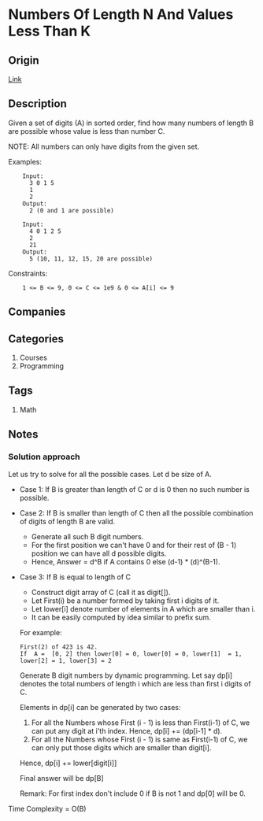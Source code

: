 # Numbers Of Length N And Values Less Than K

## Origin

[Link](https://www.interviewbit.com/problems/numbers-of-length-n-and-value-less-than-k/)

## Description

Given a set of digits (A) in sorted order, find how many numbers of length B are possible whose value is less than number C.

NOTE: All numbers can only have digits from the given set.

Examples:

```text
    Input:
      3 0 1 5
      1
      2
    Output:
      2 (0 and 1 are possible)

    Input:
      4 0 1 2 5
      2
      21
    Output:
      5 (10, 11, 12, 15, 20 are possible)
```

Constraints:

```text
    1 <= B <= 9, 0 <= C <= 1e9 & 0 <= A[i] <= 9
```

## Companies

## Categories

1. Courses
1. Programming

## Tags

1. Math

## Notes

### Solution approach

Let us try to solve for all the possible cases.
Let d be size of A.

* Case 1: If B is greater than length of C or d is 0 then no such number is possible.
* Case 2: If B is smaller than length of C then all the possible combination of digits of length B are valid.

  * Generate all such B digit numbers.
  * For the first position we can't have 0 and for their rest of (B - 1) position we can have all d possible digits.
  * Hence, Answer = d^B if A contains 0 else (d-1) * (d)^(B-1).

* Case 3: If B is equal to length of C

  * Construct digit array of C (call it as digit[]).
  * Let First(i) be a number formed by taking first i digits of it.
  * Let lower[i] denote number of elements in A which are smaller than i.
  * It can be easily computed by idea similar to prefix sum.

  For example:

  ```text
  First(2) of 423 is 42.
  If  A =  [0, 2] then lower[0] = 0, lower[0] = 0, lower[1]  = 1,  lower[2] = 1, lower[3] = 2
  ```

  Generate B digit numbers by dynamic programming. Let say dp[i] denotes the total numbers of length i which are less than first i digits of C.

  Elements in dp[i] can be generated by two cases:

  1. For all the Numbers whose First (i - 1) is less than First(i-1) of C, we can put any digit at i'th index. Hence, dp[i] += (dp[i-1] * d).
  1. For all the Numbers whose First (i - 1) is same as First(i-1) of C, we can only put those digits which are smaller than digit[i].

  Hence, dp[i] += lower[digit[i]]

  Final answer will be dp[B]

  Remark: For first index don't include 0 if B is not 1 and dp[0] will be 0.

Time Complexity = O(B)